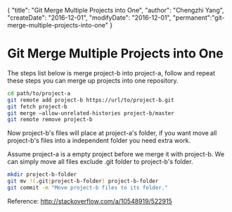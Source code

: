 {
    "title": "Git Merge Multiple Projects into One",
    "author": "Chengzhi Yang",
    "createDate": "2016-12-01",
    "modifyDate": "2016-12-01",
    "permanent":"git-merge-multiple-projects-into-one"
}

# Git Merge Multiple Projects into One

The steps list below is merge project-b into project-a, follow and repeat these steps you can merge up projects into one repository.

```sh
cd path/to/project-a
git remote add project-b https://url/to/project-b.git
git fetch project-b
git merge —allow-unrelated-histories project-b/master
git remote remove project-b
```

Now project-b's files will place at project-a's folder, if you want move all project-b's files into a independent folder you need extra work.

Assume project-a is a empty project before we merge it with project-b. We can simply move all files exclude .git folder to project-b's folder.

```sh
mkdir project-b-folder
git mv !(.git|project-b-folder) project-b-folder
git commit -m "Move project-b files to its folder."
```

Reference:
http://stackoverflow.com/a/10548919/522915
